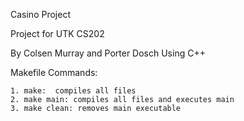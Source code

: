 Casino Project

Project for UTK CS202

By Colsen Murray and Porter Dosch Using C++


Makefile Commands:

    1. make:  compiles all files
    2. make main: compiles all files and executes main
    3. make clean: removes main executable

